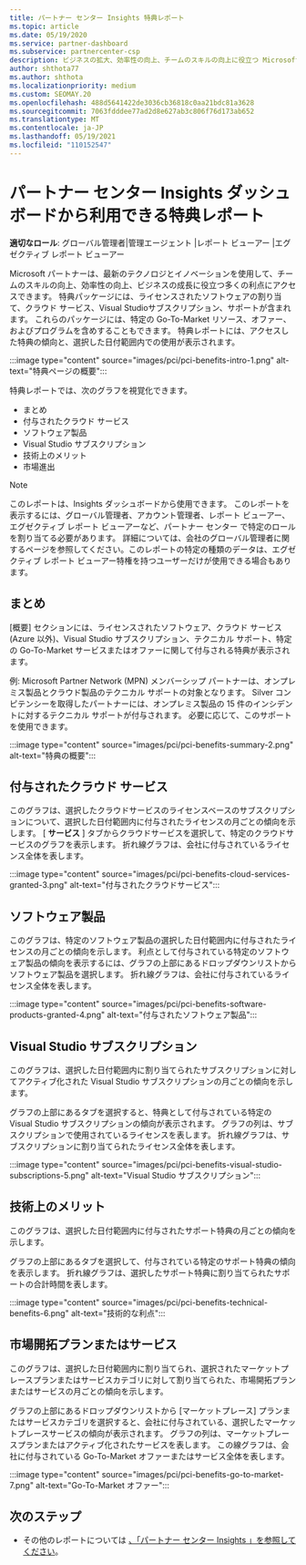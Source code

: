 ```yaml
---
title: パートナー センター Insights 特典レポート
ms.topic: article
ms.date: 05/19/2020
ms.service: partner-dashboard
ms.subservice: partnercenter-csp
description: ビジネスの拡大、効率性の向上、チームのスキルの向上に役立つ Microsoft Partner 特典の種類を確認します。
author: shthota77
ms.author: shthota
ms.localizationpriority: medium
ms.custom: SEOMAY.20
ms.openlocfilehash: 488d5641422de3036cb36818c0aa21bdc81a3628
ms.sourcegitcommit: 7063fdddee77ad2d8e627ab3c806f76d173ab652
ms.translationtype: MT
ms.contentlocale: ja-JP
ms.lasthandoff: 05/19/2021
ms.locfileid: "110152547"
---
```

# <a name="benefits-report-available-from-the-partner-center-insights-dashboard"></a>パートナー センター Insights ダッシュボードから利用できる特典レポート

**適切なロール**: グローバル管理者|管理エージェント |レポート ビューアー |エグゼクティブ レポート ビューアー

Microsoft パートナーは、最新のテクノロジとイノベーションを使用して、チームのスキルの向上、効率性の向上、ビジネスの成長に役立つ多くの利点にアクセスできます。 特典パッケージには、ライセンスされたソフトウェアの割り当て、クラウド サービス、Visual Studioサブスクリプション、サポートが含まれます。 これらのパッケージには、特定の Go-To-Market リソース、オファー、およびプログラムを含めすることもできます。 特典レポートには、アクセスした特典の傾向と、選択した日付範囲内での使用が表示されます。

:::image type="content" source="images/pci/pci-benefits-intro-1.png" alt-text="特典ページの概要":::

特典レポートでは、次のグラフを視覚化できます。

- まとめ
- 付与されたクラウド サービス
- ソフトウェア製品
- Visual Studio サブスクリプション
- 技術上のメリット
- 市場進出

 > [!NOTE]
 > このレポートは、Insights ダッシュボードから使用できます。 このレポートを表示するには、グローバル管理者、アカウント管理者、レポート ビューアー、エグゼクティブ レポート ビューアーなど、パートナー センター で特定のロールを割り当てる必要があります。 詳細については、会社のグローバル管理者に関するページを参照してください。このレポートの特定の種類のデータは、エグゼクティブ レポート ビューアー特権を持つユーザーだけが使用できる場合もあります。

## <a name="summary"></a>まとめ

[概要] セクションには、ライセンスされたソフトウェア、クラウド サービス (Azure 以外)、Visual Studio サブスクリプション、テクニカル サポート、特定の Go-To-Market サービスまたはオファーに関して付与される特典が表示されます。

例: Microsoft Partner Network (MPN) メンバーシップ パートナーは、オンプレミス製品とクラウド製品のテクニカル サポートの対象となります。 Silver コンピテンシーを取得したパートナーには、オンプレミス製品の 15 件のインシデントに対するテクニカル サポートが付与されます。 必要に応じて、このサポートを使用できます。 

:::image type="content" source="images/pci/pci-benefits-summary-2.png" alt-text="特典の概要":::

## <a name="cloud-services-granted"></a>付与されたクラウド サービス

このグラフは、選択したクラウドサービスのライセンスベースのサブスクリプションについて、選択した日付範囲内に付与されたライセンスの月ごとの傾向を示します。
[ **サービス** ] タブからクラウドサービスを選択して、特定のクラウドサービスのグラフを表示します。 折れ線グラフは、会社に付与されているライセンス全体を表します。

:::image type="content" source="images/pci/pci-benefits-cloud-services-granted-3.png" alt-text="付与されたクラウドサービス":::

## <a name="software-products"></a>ソフトウェア製品

このグラフは、特定のソフトウェア製品の選択した日付範囲内に付与されたライセンスの月ごとの傾向を示します。 利点として付与されている特定のソフトウェア製品の傾向を表示するには、グラフの上部にあるドロップダウンリストからソフトウェア製品を選択します。 折れ線グラフは、会社に付与されているライセンス全体を表します。

:::image type="content" source="images/pci/pci-benefits-software-products-granted-4.png" alt-text="付与されたソフトウェア製品":::

## <a name="visual-studio-subscriptions"></a>Visual Studio サブスクリプション

このグラフは、選択した日付範囲内に割り当てられたサブスクリプションに対してアクティブ化された Visual Studio サブスクリプションの月ごとの傾向を示します。

グラフの上部にあるタブを選択すると、特典として付与されている特定の Visual Studio サブスクリプションの傾向が表示されます。 グラフの列は、サブスクリプションで使用されているライセンスを表します。 折れ線グラフは、サブスクリプションに割り当てられたライセンス全体を表します。

:::image type="content" source="images/pci/pci-benefits-visual-studio-subscriptions-5.png" alt-text="Visual Studio サブスクリプション":::

## <a name="technical-benefits"></a>技術上のメリット

このグラフは、選択した日付範囲内に付与されたサポート特典の月ごとの傾向を示します。

グラフの上部にあるタブを選択して、付与されている特定のサポート特典の傾向を表示します。 折れ線グラフは、選択したサポート特典に割り当てられたサポートの合計時間を表します。

:::image type="content" source="images/pci/pci-benefits-technical-benefits-6.png" alt-text="技術的な利点":::

## <a name="go-to-market-offers-or-services"></a>市場開拓プランまたはサービス

このグラフは、選択した日付範囲内に割り当てられ、選択されたマーケットプレースプランまたはサービスカテゴリに対して割り当てられた、市場開拓プランまたはサービスの月ごとの傾向を示します。

グラフの上部にあるドロップダウンリストから [マーケットプレース] プランまたはサービスカテゴリを選択すると、会社に付与されている、選択したマーケットプレースサービスの傾向が表示されます。 グラフの列は、マーケットプレースプランまたはアクティブ化されたサービスを表します。 この線グラフは、会社に付与されている Go-To-Market オファーまたはサービス全体を表します。

:::image type="content" source="images/pci/pci-benefits-go-to-market-7.png" alt-text="Go-To-Market オファー":::

## <a name="next-steps"></a>次のステップ

- その他のレポートについては [、「パートナー センター Insights 」を参照してください](partner-center-insights.md)。
